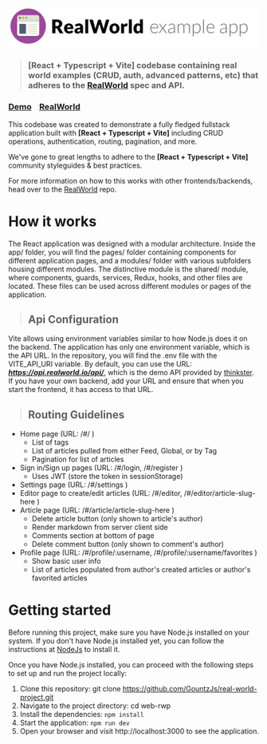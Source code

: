 # ![RealWorld Example App](logo.png)

> ### [React + Typescript + Vite] codebase containing real world examples (CRUD, auth, advanced patterns, etc) that adheres to the [RealWorld](https://github.com/gothinkster/realworld) spec and API.

### [Demo](https://demo.realworld.io/)&nbsp;&nbsp;&nbsp;&nbsp;[RealWorld](https://github.com/gothinkster/realworld)

This codebase was created to demonstrate a fully fledged fullstack application built with **[React + Typescript + Vite]** including CRUD operations, authentication, routing, pagination, and more.

We've gone to great lengths to adhere to the **[React + Typescript + Vite]** community styleguides & best practices.

For more information on how to this works with other frontends/backends, head over to the [RealWorld](https://github.com/gothinkster/realworld) repo.

# How it works

The React application was designed with a modular architecture. Inside the app/ folder, you will find the pages/ folder containing components for different application pages, and a modules/ folder with various subfolders housing different modules. The distinctive module is the shared/ module, where components, guards, services, Redux, hooks, and other files are located. These files can be used across different modules or pages of the application.

> ## Api Configuration

Vite allows using environment variables similar to how Node.js does it on the backend. The application has only one environment variable, which is the API URL. In the repository, you will find the .env file with the VITE_API_URI variable. By default, you can use the URL: ***https://api.realworld.io/api/***, which is the demo API provided by [thinkster](https://thinkster.io/). If you have your own backend, add your URL and ensure that when you start the frontend, it has access to that URL.

> ## Routing Guidelines

- Home page (URL: /#/ )
  - List of tags
  - List of articles pulled from either Feed, Global, or by Tag
  - Pagination for list of articles
- Sign in/Sign up pages (URL: /#/login, /#/register )
  - Uses JWT (store the token in sessionStorage)
- Settings page (URL: /#/settings )
- Editor page to create/edit articles (URL: /#/editor, /#/editor/article-slug-here )
- Article page (URL: /#/article/article-slug-here )
  - Delete article button (only shown to article's author)
  - Render markdown from server client side
  - Comments section at bottom of page
  - Delete comment button (only shown to comment's author)
- Profile page (URL: /#/profile/:username, /#/profile/:username/favorites )
  - Show basic user info
  - List of articles populated from author's created articles or author's favorited articles

# Getting started

Before running this project, make sure you have Node.js installed on your system. If you don't have Node.js installed yet, you can follow the instructions at
[NodeJs](https://nodejs.org/) to install it.

Once you have Node.js installed, you can proceed with the following steps to set up and run the project locally:

1. Clone this repository: git clone https://github.com/GountzJs/real-world-project.git
2. Navigate to the project directory: cd web-rwp
3. Install the dependencies: <code>npm install</code>
4. Start the application: <code>npm run dev</code>
5. Open your browser and visit http://localhost:3000 to see the application.
